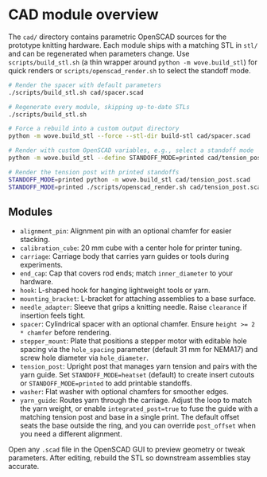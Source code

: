 # CAD module overview

The `cad/` directory contains parametric OpenSCAD sources for the prototype knitting hardware.
Each module ships with a matching STL in `stl/` and can be regenerated when parameters change.
Use `scripts/build_stl.sh` (a thin wrapper around `python -m wove.build_stl`) for quick renders or
`scripts/openscad_render.sh` to select the standoff mode.

```bash
# Render the spacer with default parameters
./scripts/build_stl.sh cad/spacer.scad

# Regenerate every module, skipping up-to-date STLs
./scripts/build_stl.sh

# Force a rebuild into a custom output directory
python -m wove.build_stl --force --stl-dir build-stl cad/spacer.scad

# Render with custom OpenSCAD variables, e.g., select a standoff mode
python -m wove.build_stl --define STANDOFF_MODE=printed cad/tension_post.scad

# Render the tension post with printed standoffs
STANDOFF_MODE=printed python -m wove.build_stl cad/tension_post.scad
STANDOFF_MODE=printed ./scripts/openscad_render.sh cad/tension_post.scad
```

## Modules

- `alignment_pin`: Alignment pin with an optional chamfer for easier stacking.
- `calibration_cube`: 20 mm cube with a center hole for printer tuning.
- `carriage`: Carriage body that carries yarn guides or tools during experiments.
- `end_cap`: Cap that covers rod ends; match `inner_diameter` to your hardware.
- `hook`: L-shaped hook for hanging lightweight tools or yarn.
- `mounting_bracket`: L-bracket for attaching assemblies to a base surface.
- `needle_adapter`: Sleeve that grips a knitting needle.
  Raise `clearance` if insertion feels tight.
- `spacer`: Cylindrical spacer with an optional chamfer.
  Ensure `height >= 2 * chamfer` before rendering.
- `stepper_mount`: Plate that positions a stepper motor with editable hole spacing via
  the `hole_spacing` parameter (default 31 mm for NEMA17) and screw hole diameter via
  `hole_diameter`.
- `tension_post`: Upright post that manages yarn tension and pairs with the yarn guide.
  Set `STANDOFF_MODE=heatset` (default) to create insert cutouts or `STANDOFF_MODE=printed`
  to add printable standoffs.
- `washer`: Flat washer with optional chamfers for smoother edges.
- `yarn_guide`: Routes yarn through the carriage.
  Adjust the loop to match the yarn weight, or enable `integrated_post=true` to fuse the
  guide with a matching tension post and base in a single print. The default offset seats
  the base outside the ring, and you can override `post_offset` when you need a different
  alignment.

Open any `.scad` file in the OpenSCAD GUI to preview geometry or tweak parameters. After editing,
rebuild the STL so downstream assemblies stay accurate.
